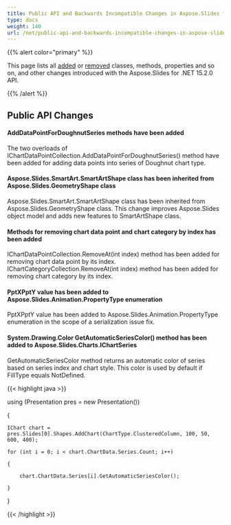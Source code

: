 ```yaml
---
title: Public API and Backwards Incompatible Changes in Aspose.Slides for .NET 15.2.0
type: docs
weight: 140
url: /net/public-api-and-backwards-incompatible-changes-in-aspose-slides-for-net-15-2-0/
---
```


{{% alert color="primary" %}} 

This page lists all [added](/slides/net/public-api-and-backwards-incompatible-changes-in-aspose-slides-for-net-15-2-0/) or [removed](/slides/net/public-api-and-backwards-incompatible-changes-in-aspose-slides-for-net-15-2-0/) classes, methods, properties and so on, and other changes introduced with the Aspose.Slides for .NET 15.2.0 API.

{{% /alert %}} 
## **Public API Changes**
#### **AddDataPointForDoughnutSeries methods have been added**
The two overloads of IChartDataPointCollection.AddDataPointForDoughnutSeries() method have been added for adding data points into series of Doughnut chart type.
#### **Aspose.Slides.SmartArt.SmartArtShape class has been inherited from Aspose.Slides.GeometryShape class**
Aspose.Slides.SmartArt.SmartArtShape class has been inherited from Aspose.Slides.GeometryShape class. This change improves Aspose.Slides object model and adds new features to SmartArtShape class.
#### **Methods for removing chart data point and chart category by index has been added**
IChartDataPointCollection.RemoveAt(int index) method has been added for removing chart data point by its index.
IChartCategoryCollection.RemoveAt(int index) method has been added for removing chart category by its index.
#### **PptXPptY value has been added to Aspose.Slides.Animation.PropertyType enumeration**
PptXPptY value has been added to Aspose.Slides.Animation.PropertyType enumeration in the scope of a serialization issue fix.
#### **System.Drawing.Color GetAutomaticSeriesColor() method has been added to Aspose.Slides.Charts.IChartSeries**
GetAutomaticSeriesColor method returns an automatic color of series based on series index and chart style. This color is used by default if FillType equals NotDefined.

{{< highlight java >}}



using (Presentation pres = new Presentation())

{

    IChart chart = pres.Slides[0].Shapes.AddChart(ChartType.ClusteredColumn, 100, 50, 600, 400);

    for (int i = 0; i < chart.ChartData.Series.Count; i++)

    {

        chart.ChartData.Series[i].GetAutomaticSeriesColor();

    }

}

{{< /highlight >}}
